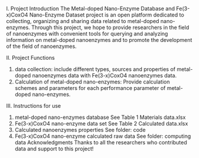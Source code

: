 Ⅰ. Project Introduction
The Metal-doped Nano-Enzyme Database and Fe(3-x)CoxO4 Nano-Enzyme Dataset project is an open platform dedicated to collecting, organizing and sharing data related to metal-doped nano-enzymes. Through this project, we hope to provide researchers in the field of nanoenzymes with convenient tools for querying and analyzing information on metal-doped nanoenzymes and to promote the development of the field of nanoenzymes.

Ⅱ. Project Functions
1. data collection: include different types, sources and properties of metal-doped nanoenzymes data with Fe(3-x)CoxO4 nanoenzymes data.
2. Calculation of metal-doped nano-enzymes: Provide calculation schemes and parameters for each performance parameter of metal-doped nano-enzymes.

Ⅲ. Instructions for use
1. metal-doped nano-enzymes database
See Table 1 Materials data.xlsx
2. Fe(3-x)CoxO4 nano-enzyme data set
See Table 2 Calculated data.xlsx
3. Calculated nanoenzymes properties
See folder: code
4. Fe(3-x)CoxO4 nano-enzyme calculated raw data
See folder: computing data
Acknowledgments
Thanks to all the researchers who contributed data and support to this project!
